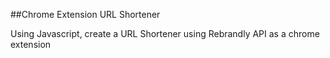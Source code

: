 ##Chrome Extension URL Shortener

Using Javascript, create a URL Shortener using Rebrandly API as a chrome extension